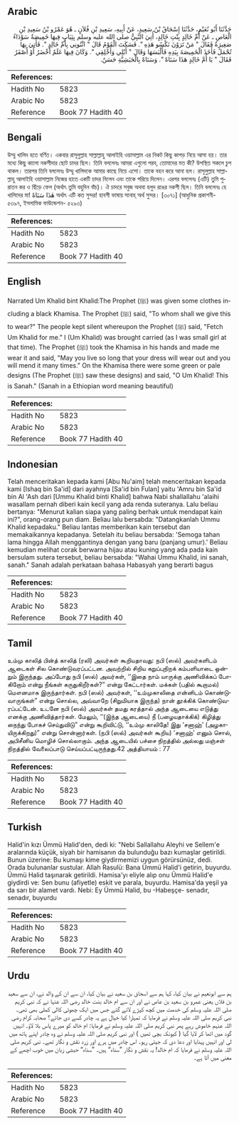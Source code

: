## Arabic


<div dir="rtl" lang="ar" style={{fontSize:'larger',backgroundColor:'#f8f9fa',padding:20}}>
حَدَّثَنَا أَبُو نُعَيْمٍ، حَدَّثَنَا إِسْحَاقُ بْنُ سَعِيدٍ، عَنْ أَبِيهِ، سَعِيدِ بْنِ فُلاَنٍ ـ هُوَ عَمْرُو بْنُ سَعِيدِ بْنِ الْعَاصِ ـ عَنْ أُمِّ خَالِدٍ بِنْتِ خَالِدٍ، أُتِيَ النَّبِيُّ صلى الله عليه وسلم بِثِيَابٍ فِيهَا خَمِيصَةٌ سَوْدَاءُ صَغِيرَةٌ فَقَالَ ‏"‏ مَنْ تَرَوْنَ نَكْسُو هَذِهِ ‏"‏‏.‏ فَسَكَتَ الْقَوْمُ قَالَ ‏"‏ ائْتُونِي بِأُمِّ خَالِدٍ ‏"‏‏.‏ فَأُتِيَ بِهَا تُحْمَلُ فَأَخَذَ الْخَمِيصَةَ بِيَدِهِ فَأَلْبَسَهَا وَقَالَ ‏"‏ أَبْلِي وَأَخْلِقِي ‏"‏‏.‏ وَكَانَ فِيهَا عَلَمٌ أَخْضَرُ أَوْ أَصْفَرُ فَقَالَ ‏"‏ يَا أُمَّ خَالِدٍ هَذَا سَنَاهْ ‏"‏‏.‏ وَسَنَاهْ بِالْحَبَشِيَّةِ حَسَنٌ‏.‏
</div>
<div style={{backgroundColor:'#f8f9fa',padding:20, marginBottom: 10}}><table> <thead> <tr> <th>References:</th> <th></th> </tr> </thead> <tbody><tr><td>Hadith No</td><td>5823</td></tr><tr><td>Arabic No</td><td>5823</td></tr><tr><td>Reference</td><td>Book 77 Hadith 40</td></tr></tbody></table></div>

## Bengali


<div dir="ltr" lang="bn" style={{fontSize:'larger',backgroundColor:'#f8f9fa',padding:20}}>
উম্মু খালিদ হতে বর্ণিত। একবার রাসূলুল্লাহ সাল্লাল্লাহু আলাইহি ওয়াসাল্লাম এর নিকট কিছু কাপড় নিয়ে আসা হয়। তার মধ্যে কিছু কালো নকশীদার ছোট চাদর ছিল। তিনি বললেনঃ আমরা এগুলো পরব, তোমাদের মত কী? উপস্থিত সকলে চুপ থাকল। তারপর তিনি বললেনঃ উম্মু খালিদকে আমার কাছে নিয়ে এসো। তাকে বহন করে আনা হল। রাসূলুল্লাহ সাল্লাল্লাহু আলাইহি ওয়াসাল্লাম নিজের হাতে একটি চাদর নিলেন এবং তাকে পরিয়ে দিলেন। এরপর বললেনঃ (এটি) তুমি পুরাতন কর ও ছিঁড়ে ফেল (অর্থাৎ তুমি বহুদিন বাঁচ)। ঐ চাদরে সবুজ অথবা হলুদ রঙের নকশী ছিল। তিনি বললেনঃ হে খালিদের মা! هٰذَا سَنَاهْ অর্থাৎ এটি কত সুন্দর! হাবশী ভাষায় সানাহ্ অর্থ সুন্দর। [৩০৭১] (আধুনিক প্রকাশনী- ৫৩৯৭, ইসলামিক ফাউন্ডেশন- ৫২৯৩)
</div>
<div style={{backgroundColor:'#f8f9fa',padding:20, marginBottom: 10}}><table> <thead> <tr> <th>References:</th> <th></th> </tr> </thead> <tbody><tr><td>Hadith No</td><td>5823</td></tr><tr><td>Arabic No</td><td>5823</td></tr><tr><td>Reference</td><td>Book 77 Hadith 40</td></tr></tbody></table></div>

## English


<div dir="ltr" lang="en" style={{fontSize:'larger',backgroundColor:'#f8f9fa',padding:20}}>
Narrated Um Khalid bint Khalid:The Prophet (ﷺ) was given some clothes including a black Khamisa. The Prophet (ﷺ) said, "To whom shall we give this to wear?" The people kept silent whereupon the Prophet (ﷺ) said, "Fetch Um Khalid for me." I (Um Khalid) was brought carried (as I was small girl at that time). The Prophet (ﷺ) took the Khamisa in his hands and made me wear it and said, "May you live so long that your dress will wear out and you will mend it many times." On the Khamisa there were some green or pale designs (The Prophet (ﷺ) saw these designs) and said, "O Um Khalid! This is Sanah." (Sanah in a Ethiopian word meaning beautiful)
</div>
<div style={{backgroundColor:'#f8f9fa',padding:20, marginBottom: 10}}><table> <thead> <tr> <th>References:</th> <th></th> </tr> </thead> <tbody><tr><td>Hadith No</td><td>5823</td></tr><tr><td>Arabic No</td><td>5823</td></tr><tr><td>Reference</td><td>Book 77 Hadith 40</td></tr></tbody></table></div>

## Indonesian


<div dir="ltr" lang="id" style={{fontSize:'larger',backgroundColor:'#f8f9fa',padding:20}}>
Telah menceritakan kepada kami [Abu Nu'aim] telah menceritakan kepada kami [Ishaq bin Sa'id] dari ayahnya [Sa'id bin Fulan] yaitu 'Amru bin Sa'id bin Al 'Ash dari [Ummu Khalid binti Khalid] bahwa Nabi shallallahu 'alaihi wasallam pernah diberi kain kecil yang ada renda suteranya. Lalu beliau bertanya: "Menurut kalian siapa yang paling berhak untuk mendapat kain ini?", orang-orang pun diam. Beliau lalu bersabda: "Datangkanlah Ummu Khalid kepadaku." Beliau lantas memberikan kain tersebut dan memakaikannya kepadanya. Setelah itu beliau bersabda: 'Semoga tahan lama hingga Allah menggantinya dengan yang baru (panjang umur).' Beliau kemudian melihat corak berwarna hijau atau kuning yang ada pada kain bersulam sutera tersebut, beliau bersabda: "Wahai Ummu Khalid, ini sanah, sanah." Sanah adalah perkataan bahasa Habasyah yang berarti bagus
</div>
<div style={{backgroundColor:'#f8f9fa',padding:20, marginBottom: 10}}><table> <thead> <tr> <th>References:</th> <th></th> </tr> </thead> <tbody><tr><td>Hadith No</td><td>5823</td></tr><tr><td>Arabic No</td><td>5823</td></tr><tr><td>Reference</td><td>Book 77 Hadith 40</td></tr></tbody></table></div>

## Tamil


<div dir="ltr" lang="ta" style={{fontSize:'larger',backgroundColor:'#f8f9fa',padding:20}}>
உம்மு காலித் பின்த் காலித் (ரலி) அவர்கள் கூறியதாவது: நபி (ஸல்) அவர்களிடம் ஆடைகள் சில கொண்டுவரப்பட்டன. அவற்றில் சிறிய கறுப்புநிறக் கம்பளியாடை ஒன்றும் இருந்தது. அப்போது நபி (ஸல்) அவர்கள், ‘‘இதை நாம் யாருக்கு அணிவிக்கப் போகிறோம் என்று நீங்கள் கருதுகிறீர்கள்?” என்று கேட்டார்கள். மக்கள் (பதில் கூறாமல்) மௌனமாக இருந்தார்கள். நபி (ஸல்) அவர்கள், ‘‘உம்முகாலிதை என்னிடம் கொண்டுவாருங்கள்” என்று சொல்ல, அவ்வாறே (சிறுமியாக இருந்த) நான் தூக்கிக் கொண்டுவரப்பட்டேன். உடனே நபி (ஸல்) அவர்கள் தமது கரத்தால் அந்த ஆடையை எடுத்து எனக்கு அணிவித்தார்கள். மேலும், ‘‘(இந்த ஆடையை) நீ (பழையதாக்கிக்) கிழித்து நைந்து போகச் செய்துவிடு” என்று கூறிவிட்டு, ‘‘உம்மு காலிதே! இது ‘சனாஹ்’ (அழகாயிருக்கிறது)” என்று சொன்னார்கள். (நபி (ஸல்) அவர்கள் கூறிய) ‘சனாஹ்’ எனும் சொல், அபிசீனிய மொழிச் சொல்லாகும். அந்த ஆடையில் பச்சை நிறத்தில் அல்லது மஞ்சள் நிறத்தில் வேலைப்பாடு செய்யப்பட்டிருந்தது.42 அத்தியாயம் : 77
</div>
<div style={{backgroundColor:'#f8f9fa',padding:20, marginBottom: 10}}><table> <thead> <tr> <th>References:</th> <th></th> </tr> </thead> <tbody><tr><td>Hadith No</td><td>5823</td></tr><tr><td>Arabic No</td><td>5823</td></tr><tr><td>Reference</td><td>Book 77 Hadith 40</td></tr></tbody></table></div>

## Turkish


<div dir="ltr" lang="tr" style={{fontSize:'larger',backgroundColor:'#f8f9fa',padding:20}}>
Halid'in kızı Ümmü Halid'den, dedi ki: "Nebi Sallallahu Aleyhi ve Sellem'e aralarında küçük, siyah bir hamisanın da bulunduğu bazı kumaşlar getirildi. Bunun üzerine: Bu kumaşı kime giydirmemizi uygun görürsünüz, dedi. Orada bulunanlar sustular. Allah Rasulü: Bana Ümmü Halid'i getirin, buyurdu. Ümmü Halid taşınarak getirildi. Hamisa'yı eliyle alıp onu Ümmü Halid'e giydirdi ve: Sen bunu (afiyetle) eskit ve parala, buyurdu. Hamisa'da yeşil ya da sarı bir alamet vardı. Nebi: Ey Ümmü Halid, bu -Habeşçe- senadır, senadır, buyurdu
</div>
<div style={{backgroundColor:'#f8f9fa',padding:20, marginBottom: 10}}><table> <thead> <tr> <th>References:</th> <th></th> </tr> </thead> <tbody><tr><td>Hadith No</td><td>5823</td></tr><tr><td>Arabic No</td><td>5823</td></tr><tr><td>Reference</td><td>Book 77 Hadith 40</td></tr></tbody></table></div>

## Urdu


<div dir="rtl" lang="ur" style={{fontSize:'larger',backgroundColor:'#f8f9fa',padding:20}}>
ہم سے ابونعیم نے بیان کیا، کہا ہم سے اسحاق بن سعید نے بیان کیا، ان سے ان کے والد نے، ان سے سعید بن فلاں یعنی عمرو بن سعید بن عاص نے اور ان سے ام خالد بنت خالد رضی اللہ عنہا نے کہ نبی کریم صلی اللہ علیہ وسلم کی خدمت میں کچھ کپڑے لائے گئے جس میں ایک چھوٹی کالی کملی بھی تھی۔ نبی کریم صلی اللہ علیہ وسلم نے فرمایا کہ تمہارا کیا خیال ہے یہ چادر کسے دی جائے؟ صحابہ کرام رضی اللہ عنہم خاموش رہے پھر نبی کریم صلی اللہ علیہ وسلم نے فرمایا: ام خالد کو میرے پاس بلا لاؤ۔ انہیں گود میں اٹھا کر لایا گیا ( کیونکہ بچی تھیں ) اور نبی کریم صلی اللہ علیہ وسلم نے وہ چادر اپنے ہاتھ میں لی اور انہیں پہنایا اور دعا دی کہ جیتی رہو۔ اس چادر میں ہرے اور زرد نقش و نگار تھے۔ نبی کریم صلی اللہ علیہ وسلم نے فرمایا کہ ام خالد! یہ نقش و نگار ”سناہ“ ہیں۔ ”سناہ“ حبشی زبان میں خوب اچھے کے معنی میں آتا ہے۔
</div>
<div style={{backgroundColor:'#f8f9fa',padding:20, marginBottom: 10}}><table> <thead> <tr> <th>References:</th> <th></th> </tr> </thead> <tbody><tr><td>Hadith No</td><td>5823</td></tr><tr><td>Arabic No</td><td>5823</td></tr><tr><td>Reference</td><td>Book 77 Hadith 40</td></tr></tbody></table></div>